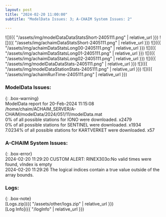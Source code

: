 ```yaml
---
layout: post
title: "2024-02-20 11:00:00"
subtitle: "ModelData Issues: 3; A-CHAIM System Issues: 2"

---
```


![]({{ "/assets/img/modelDataDataStatsShort-2405111.png" | relative_url }})
![]({{ "/assets/img/achaimDataStatsShort-2405111.png" | relative_url }})
![]({{ "/assets/img/achaimDataStatsLong00-2405111.png" | relative_url }})
![]({{ "/assets/img/achaimDataStatsLong01-2405111.png" | relative_url }})
![]({{ "/assets/img/achaimDataStatsLong02-2405111.png" | relative_url }})
![]({{ "/assets/img/modelDataDataStats-2405111.png" | relative_url }})
![]({{ "/assets/img/modelDataStationStats-2405111.png" | relative_url }})
![]({{ "/assets/img/achaimRunTime-2405111.png" | relative_url }})


### ModelData Issues:  
  
{: .box-warning}  
 ModelData report for 20-Feb-2024 11:15:08   
 /home/chaim/ACHAIM_SERVER/A-CHAIM/modelData/2024/051/11/modelData.mat   
 0% of all possible stations for IONO were downloaded. x2479   
 0% of all possible stations for SENTINEL were downloaded. x1934   
 7.0234% of all possible stations for KARTVERKET were downloaded. x57   
  
### A-CHAIM System Issues:  
  
{: .box-error}  
2024-02-20 11:29:20 CUSTOM ALERT: RINEX303o:No valid times were found, vIndex is empty  
2024-02-20 11:29:26 The logical indices contain a true value outside of the array bounds.  

### Logs:  
  
{: .box-note}  
[Logs.zip]({{ "/assets/other/logs.zip" | relative_url }})  
[Log Info]({{ "/logInfo" | relative_url }})  
